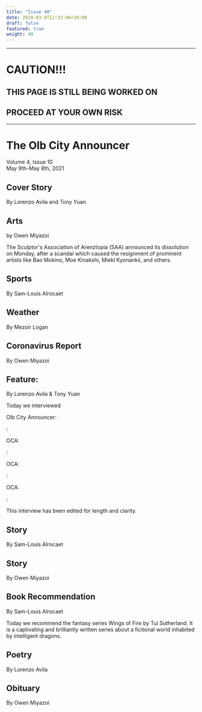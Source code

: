 ```yaml
---
title: "Issue 40"
date: 2020-03-8T12:33:46+10:00
draft: false
featured: true
weight: 40
---
```


------------------------
# CAUTION!!!    
## THIS PAGE IS STILL BEING WORKED ON    
## PROCEED AT YOUR OWN RISK    
------------------------

# The Olb City Announcer    
Volume 4, Issue 10   
May 9th-May 8th, 2021    

## Cover Story
By Lorenzo Avila and Tony Yuan



## Arts
by Owen Miyazoi

The Sculptor's Association of Arenztopia (SAA) announced its dissolution on Monday, after a scandal which caused the resignment of prominent artists like Bao Mokino, Moe Kinakshi, Miekl Kyonankii, and others.

## Sports
By Sam-Louis Alrocaet



## Weather
By Mezoir Logan



## Coronavirus Report
By Owen Miyazoi    



## Feature: 
By Lorenzo Avila & Tony Yuan

Today we interviewed 

Olb City Announcer:

: 

OCA: 

: 

OCA: 

:

OCA: 

: 

This interview has been edited for length and clarity.

## Story
By Sam-Louis Alrocaet



## Story
By Owen Miyazoi



## Book Recommendation
By Sam-Louis Alrocaet

Today we recommend the fantasy series Wings of Fire by Tui Sutherland. It is a captivating and brilliantly written series about a fictional world inhabited by intelligent dragons.

## Poetry
By Lorenzo Avila



## Obituary
By Owen Miyazoi


